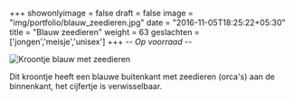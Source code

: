 +++
showonlyimage = false
draft = false
image = "img/portfolio/blauw_zeedieren.jpg"
date = "2016-11-05T18:25:22+05:30"
title = "Blauw zeedieren"
weight = 63
geslachten = ['jongen','meisje','unisex']
+++
*-- Op voorraad --*

<!--more-->
![Kroontje blauw met zeedieren][1]

Dit kroontje heeft een blauwe buitenkant met zeedieren (orca's) aan de binnenkant, het cijfertje is verwisselbaar.

[1]: /img/portfolio/blauw_zeedieren.jpg